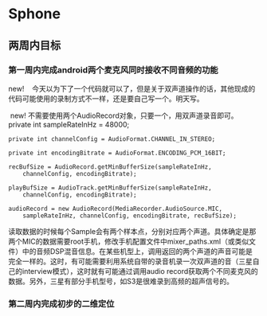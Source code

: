 # Sphone
## 两周内目标
### 第一周内完成android两个麦克风同时接收不同音频的功能
  new!
    今天以为下了一个代码就可以了，但是关于双声道操作的话，其他现成的代码可能使用的录制方式不一样，还是要自己写一个。明天写。
    
  new! 
    不需要使用两个AudioRecord对象，只要一个，用双声道录音即可。
    private int sampleRateInHz = 48000;

    private int channelConfig = AudioFormat.CHANNEL_IN_STEREO;

    private int encodingBitrate = AudioFormat.ENCODING_PCM_16BIT;

    recBufSize = AudioRecord.getMinBufferSize(sampleRateInHz,
        channelConfig, encodingBitrate);

    playBufSize = AudioTrack.getMinBufferSize(sampleRateInHz,
        channelConfig, encodingBitrate);

    audioRecord = new AudioRecord(MediaRecorder.AudioSource.MIC,
        sampleRateInHz, channelConfig, encodingBitrate, recBufSize);

读取数据的时候每个Sample会有两个样本点，分别对应两个声道。具体确定是那两个MIC的数据需要root手机，修改手机配置文件中mixer_paths.xml（或类似文件）中的音频DSP混音信息。在某些机型上，调用返回的两个声道的声音可能是完全一样的。这时，有可能需要利用系统自带的录音机录一次双声道的音（三星自己的interview模式），这时就有可能通过调用audio record获取两个不同麦克风的数据。另外，三星有部分手机型号，如S3是很难录到高频的超声信号的。

### 第二周内完成初步的二维定位
